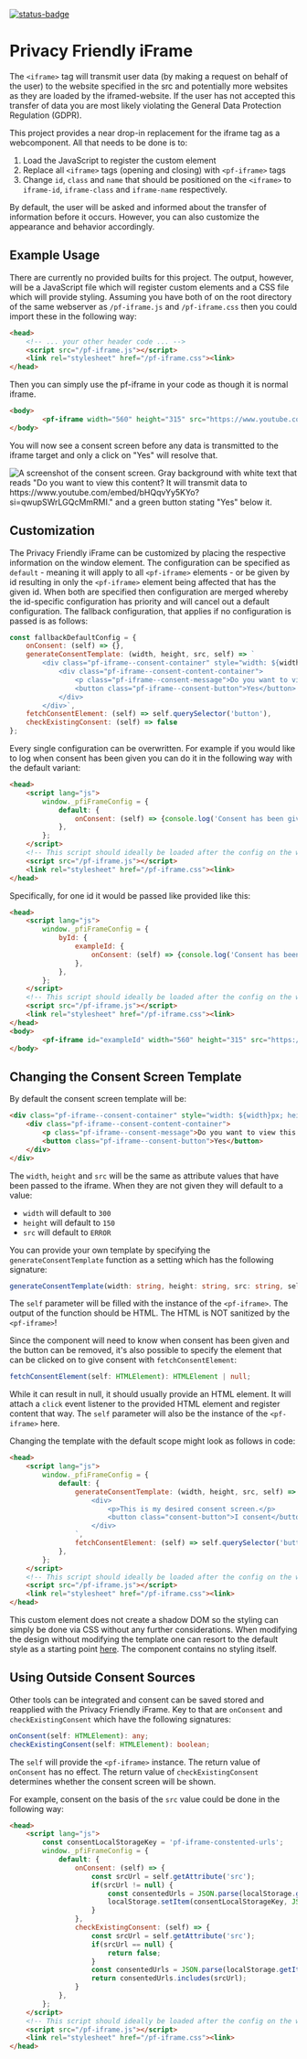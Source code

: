 [![status-badge](https://github.ci.fossalyze.de/api/badges/1/status.svg)](https://github.ci.fossalyze.de/repos/1)

# Privacy Friendly iFrame

The `<iframe>` tag will transmit user data (by making a request on behalf of the user) to the website specified in the src and potentially more websites as they are loaded by the iframed-website. If the user has not accepted this transfer of data you are most likely violating the General Data Protection Regulation (GDPR).

This project provides a near drop-in replacement for the iframe tag as a webcomponent. All that needs to be done is to:

1. Load the JavaScript to register the custom element
2. Replace all `<iframe>` tags (opening and closing) with `<pf-iframe>` tags
3. Change `id`, `class` and `name` that should be positioned on the `<iframe>` to `iframe-id`, `iframe-class` and `iframe-name` respectively.

By default, the user will be asked and informed about the transfer of information before it occurs. However, you can also customize the appearance and behavior accordingly.

## Example Usage

There are currently no provided builts for this project. The output, however, will be a JavaScript file which will register custom elements and a CSS file which will provide styling. Assuming you have both of on the root directory of the same webserver as `/pf-iframe.js` and `/pf-iframe.css` then you could import these in the following way:

```html
<head>
    <!-- ... your other header code ... -->
    <script src="/pf-iframe.js"></script>
    <link rel="stylesheet" href="/pf-iframe.css"><link>
</head>
```

Then you can simply use the pf-iframe in your code as though it is normal iframe.

```html
<body>
        <pf-iframe width="560" height="315" src="https://www.youtube.com/embed/bHQqvYy5KYo?si=qwupSWrLGQcMmRMI" title="YouTube video player" frameborder="0" allow="accelerometer; autoplay; clipboard-write; encrypted-media; gyroscope; picture-in-picture; web-share" allowfullscreen></pf-iframe>
</body>
```

You will now see a consent screen before any data is transmitted to the iframe target and only a click on "Yes" will resolve that.

![A screenshot of the consent screen. Gray background with white text that reads "Do you want to view this content? It will transmit data to https://www.youtube.com/embed/bHQqvYy5KYo?si=qwupSWrLGQcMmRMI." and a green button stating "Yes" below it.](./images/screenshot-consent-screen.jpg)

## Customization

The Privacy Friendly iFrame can be customized by placing the respective information on the window element. The configuration can be specified as `default` - meaning it will apply to all `<pf-iframe>` elements - or be given by id resulting in only the `<pf-iframe>` element being affected that has the given id. When both are specified then configuration are merged whereby the id-specific configuration has priority and will cancel out a default configuration. The fallback configuration, that applies if no configuration is passed is as follows:

```js
const fallbackDefaultConfig = {
    onConsent: (self) => {},
    generateConsentTemplate: (width, height, src, self) => `
        <div class="pf-iframe--consent-container" style="width: ${width}px; height: ${height}px">
            <div class="pf-iframe--consent-content-container">
                <p class="pf-iframe--consent-message">Do you want to view this content? It will transmit data to ${src}.</p>
                <button class="pf-iframe--consent-button">Yes</button>
            </div>
        </div>`,
    fetchConsentElement: (self) => self.querySelector('button'),
    checkExistingConsent: (self) => false
};
```

Every single configuration can be overwritten. For example if you would like to log when consent has been given you can do it in the following way with the default variant:

```html
<head>
    <script lang="js">
        window._pfiFrameConfig = {
            default: {
                onConsent: (self) => {console.log('Consent has been given')},
            },
        };
    </script>
    <!-- This script should ideally be loaded after the config on the window object has been set -->
    <script src="/pf-iframe.js"></script>
    <link rel="stylesheet" href="/pf-iframe.css"><link>
</head>
```

Specifically, for one id it would be passed like provided like this:

```html
<head>
    <script lang="js">
        window._pfiFrameConfig = {
            byId: {
                exampleId: {
                    onConsent: (self) => {console.log('Consent has been given')},
                },
            },
        };
    </script>
    <!-- This script should ideally be loaded after the config on the window object has been set -->
    <script src="/pf-iframe.js"></script>
    <link rel="stylesheet" href="/pf-iframe.css"><link>
</head>
<body>
        <pf-iframe id="exampleId" width="560" height="315" src="https://www.youtube.com/embed/bHQqvYy5KYo?si=qwupSWrLGQcMmRMI" title="YouTube video player" frameborder="0" allow="accelerometer; autoplay; clipboard-write; encrypted-media; gyroscope; picture-in-picture; web-share" allowfullscreen></pf-iframe>
</body>
```

## Changing the Consent Screen Template

By default the consent screen template will be:

```html
<div class="pf-iframe--consent-container" style="width: ${width}px; height: ${height}px">
    <div class="pf-iframe--consent-content-container">
        <p class="pf-iframe--consent-message">Do you want to view this content? It will transmit data to ${src}.</p>
        <button class="pf-iframe--consent-button">Yes</button>
    </div>
</div>
```

The `width`, `height` and `src` will be the same as attribute values that have been passed to the iframe. When they are not given they will default to a value:

- `width` will default to `300`
- `height` will default to `150`
- `src` will default to `ERROR`

You can provide your own template by specifying the `generateConsentTemplate` function as a setting which has the following signature:

```ts
generateConsentTemplate(width: string, height: string, src: string, self: HTMLElement): string;
```

The `self` parameter will be filled with the instance of the `<pf-iframe>`. The output of the function should be HTML. The HTML is NOT sanitized by the `<pf-iframe>`!

Since the component will need to know when consent has been given and the button can be removed, it's also possible to specify the element that can be clicked on to give consent with `fetchConsentElement`:

```ts
fetchConsentElement(self: HTMLElement): HTMLElement | null;
```

While it can result in null, it should usually provide an HTML element. It will attach a `click` event listener to the provided HTML element and register content that way. The `self` parameter will also be the instance of the `<pf-iframe>` here.

Changing the template with the default scope might look as follows in code:

```html
<head>
    <script lang="js">
        window._pfiFrameConfig = {
            default: {
                generateConsentTemplate: (width, height, src, self) => `
                    <div>
                        <p>This is my desired consent screen.</p>
                        <button class="consent-button">I consent</button>
                    </div>
                `,
                fetchConsentElement: (self) => self.querySelector('button.consent-button'), 
            },
        };
    </script>
    <!-- This script should ideally be loaded after the config on the window object has been set -->
    <script src="/pf-iframe.js"></script>
    <link rel="stylesheet" href="/pf-iframe.css"><link>
</head>
```

This custom element does not create a shadow DOM so the styling can simply be done via CSS without any further considerations. When modifying the design without modifying the template one can resort to the default style as a starting point [here](./src/pf-iframe.css). The component contains no styling itself.

## Using Outside Consent Sources

Other tools can be integrated and consent can be saved stored and reapplied with the Privacy Friendly iFrame. Key to that are  `onConsent` and `checkExistingConsent` which have the following signatures:

```ts
onConsent(self: HTMLElement): any;
checkExistingConsent(self: HTMLElement): boolean;
```

The `self` will provide the `<pf-iframe>` instance. The return value of `onConsent` has no effect. The return value of `checkExistingConsent` determines whether the consent screen will be shown.

For example, consent on the basis of the `src` value could be done in the following way:

```html
<head>
    <script lang="js">
        const consentLocalStorageKey = 'pf-iframe-constented-urls';
        window._pfiFrameConfig = {
            default: {
                onConsent: (self) => {
                    const srcUrl = self.getAttribute('src');
                    if(srcUrl != null) {
                        const consentedUrls = JSON.parse(localStorage.getItem(consentLocalStorageKey) ?? '[]');
                        localStorage.setItem(consentLocalStorageKey, JSON.stringify([...consentedUrls, srcUrl]));
                    }
                },
                checkExistingConsent: (self) => {
                    const srcUrl = self.getAttribute('src');
                    if(srcUrl == null) {
                        return false;
                    }
                    const consentedUrls = JSON.parse(localStorage.getItem(consentLocalStorageKey) ?? '[]');
                    return consentedUrls.includes(srcUrl);
                }
            },
        };
    </script>
    <!-- This script should ideally be loaded after the config on the window object has been set -->
    <script src="/pf-iframe.js"></script>
    <link rel="stylesheet" href="/pf-iframe.css"><link>
</head>
```